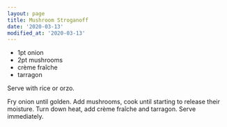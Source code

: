 ```yaml
---
layout: page
title: Mushroom Stroganoff
date: '2020-03-13'
modified_at: '2020-03-13'
---
```


* 1pt onion
* 2pt mushrooms
* crème fraîche
* tarragon

Serve with rice or orzo.

Fry onion until golden. Add mushrooms, cook until starting to release their moisture. Turn down heat, add crème fraîche and tarragon. Serve immediately.
